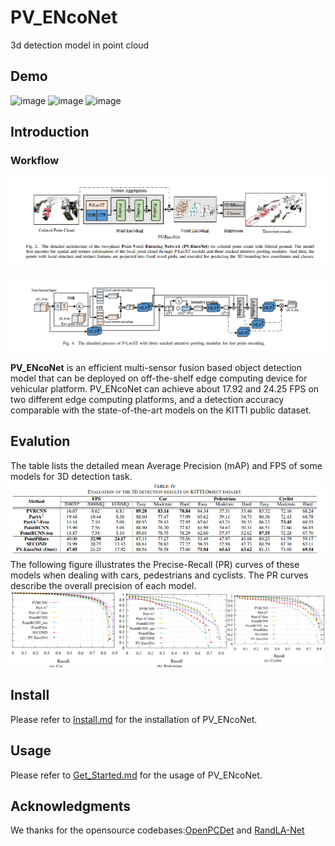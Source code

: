 # PV_ENcoNet
3d detection model in point cloud
## Demo
![image](https://github.com/XYunaaa/PV_ENcoNet/blob/master/fig/01.gif)
![image](https://github.com/XYunaaa/PV_ENcoNet/blob/master/fig/19.gif)
![image](https://github.com/XYunaaa/PV_ENcoNet/blob/master/fig/20.gif)

## Introduction

### Workflow

![image](https://github.com/XYunaaa/PV_ENcoNet/blob/master/fig/model.png)

![img](https://github.com/XYunaaa/PV_ENcoNet/blob/master/fig/P-LocSt.png)

**PV_ENcoNet** is an efficient multi-sensor fusion based object detection model
that can be deployed on off-the-shelf edge computing device
for vehicular platform. PV_ENcoNet can achieve about 17.92 and 24.25 FPS on two different edge
computing platforms, and a detection accuracy comparable with
the state-of-the-art models on the KITTI public dataset.


## Evalution
The table lists the detailed mean Average Precision (mAP) and FPS of some models for 3D detection task.
![img](https://github.com/XYunaaa/PV_ENcoNet/blob/master/fig/res1.png)
The following figure illustrates the Precise-Recall (PR) curves of these models when dealing with cars, pedestrians and cyclists. The PR curves describe the overall precision of each model.
![img](https://github.com/XYunaaa/PV_ENcoNet/blob/master/fig/PR-curve.png)

## Install
Please refer to [Install.md](https://github.com/XYunaaa/PV_ENcoNet/blob/master/docs/Install.md) for the installation of PV_ENcoNet.

## Usage
Please refer to [Get_Started.md](https://github.com/XYunaaa/PV_ENcoNet/blob/master/docs/GetStarted.md) for the usage of PV_ENcoNet.
    
## Acknowledgments
We thanks for the opensource codebases:[OpenPCDet](https://github.com/open-mmlab/OpenPCDet) and [RandLA-Net](https://github.com/QingyongHu/RandLA-Net)
